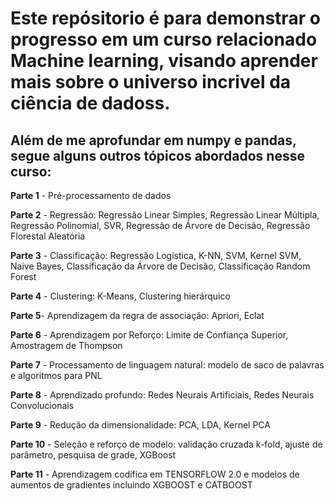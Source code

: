 # Este repósitorio é para demonstrar o progresso em um curso relacionado Machine learning, visando aprender mais sobre o universo incrivel da ciência de dadoss. 

## Além de me aprofundar em numpy e pandas, segue alguns outros tópicos abordados nesse curso:


**Parte 1** - Pré-processamento de dados

**Parte 2** - Regressão: Regressão Linear Simples, Regressão Linear Múltipla, Regressão Polinomial, SVR, Regressão de Árvore de Decisão, Regressão Florestal Aleatória

**Parte 3** - Classificação: Regressão Logística, K-NN, SVM, Kernel SVM, Naive Bayes, Classificação da Árvore de Decisão, Classificação Random Forest

**Parte 4** - Clustering: K-Means, Clustering hierárquico

**Parte 5**- Aprendizagem da regra de associação: Apriori, Eclat

**Parte 6** - Aprendizagem por Reforço: Limite de Confiança Superior, Amostragem de Thompson

**Parte 7** - Processamento de linguagem natural: modelo de saco de palavras e algoritmos para PNL

**Parte 8** - Aprendizado profundo: Redes Neurais Artificiais, Redes Neurais Convolucionais

**Parte 9** - Redução da dimensionalidade: PCA, LDA, Kernel PCA

**Parte 10** - Seleção e reforço de modelo: validação cruzada k-fold, ajuste de parâmetro, pesquisa de grade, XGBoost

**Parte 11** - Aprendizagem codifica em TENSORFLOW 2.0 e modelos de aumentos de gradientes incluindo XGBOOST e CATBOOST
